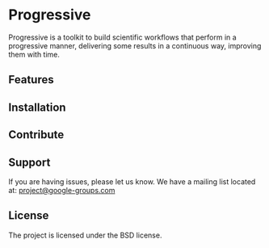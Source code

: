 # Progressive

Progressive is a toolkit to build scientific workflows that perform in
a progressive manner, delivering some results in a continuous way,
improving them with time.

## Features

## Installation

## Contribute

## Support

If you are having issues, please let us know.
We have a mailing list located at: project@google-groups.com

## License

The project is licensed under the BSD license.
